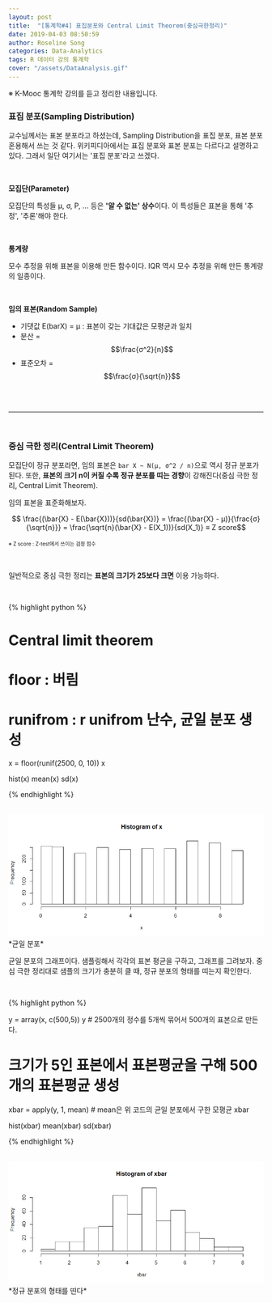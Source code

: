 ```yaml
---
layout: post
title:  "[통계학#4] 표집분포와 Central Limit Theorem(중심극한정리)"
date: 2019-04-03 08:50:59
author: Roseline Song
categories: Data-Analytics
tags: R 데이터 강의 통계학
cover: "/assets/DataAnalysis.gif"
---
```


※ K-Mooc 통계학 강의를 듣고 정리한 내용입니다.

### 표집 분포(Sampling Distribution)

교수님께서는 표본 분포라고 하셨는데, Sampling Distribution을 표집 분포, 표본 분포 혼용해서 쓰는 것 같다. 위키피디아에서는 표집 분포와 표본 분포는 다르다고 설명하고 있다. 그래서 일단 여기서는 '표집 분포'라고 쓰겠다.

<br>

**모집단(Parameter)**

모집단의 특성들 μ, σ, P, ... 등은 **'알 수 없는' 상수**이다. 이 특성들은 표본을 통해 '추정', '추론'해야 한다. 

<br>

**통계량**

모수 추정을 위해 표본을 이용해 만든 함수이다. IQR 역시 모수 추정을 위해 만든 통계량의 일종이다. 

<br>

**임의 표본(Random Sample)**

- 기댓값 E(barX) = μ : 표본이 갖는 기대값은 모평균과 일치
- 분산 = $$\frac{σ^2}{n}$$
- 표준오차 = $$\frac{σ}{\sqrt{n}}$$ 

<br>
<br>

<hr>

<br>




### 중심 극한 정리(Central Limit Theorem)

모집단이 정규 분포라면, 임의 표본은 `bar X ~ N(μ, σ^2 / n)`으로 역시 정규 분포가 된다. 또한, **표본의 크기 n이 커질 수록 정규 분포를 띠는 경향**이 강해진다(중심 극한 정리, Central Limit Theorem). 

임의 표본을 표준화해보자. 

$$ \frac{(\bar{X} - E(\bar{X}))}{sd(\bar{X})} = \frac{(\bar{X} - μ)}{\frac{σ}{\sqrt{n}}} = \frac{\sqrt{n}(\bar{X} - E(X_1))}{sd(X_1)} ≡ Z score$$ 

<font size="1.5rem">※ Z score : Z-test에서 쓰이는 검정 점수</font>

<br>

일반적으로 중심 극한 정리는 **표본의 크기가 25보다 크면** 이용 가능하다. 

<br>

{% highlight python %}

# Central limit theorem
# floor : 버림
# runifrom : r unifrom 난수, 균일 분포 생성 

x = floor(runif(2500, 0, 10))
x

hist(x)
mean(x)
sd(x)

{% endhighlight %}

<br>

<img src="/assets/images/bar.png" style="width:600px;">
*균일 분포*

균일 분포의 그래프이다. 샘플링해서 각각의 표본 평균을 구하고, 그래프를 그려보자. 중심 극한 정리대로 샘플의 크기가 충분히 클 때, 정규 분포의 형태를 띠는지 확인한다.


<br>

{% highlight python %}

y = array(x, c(500,5))
y # 2500개의 정수를 5개씩 묶어서 500개의 표본으로 만든다.


# 크기가 5인 표본에서 표본평균을 구해 500개의 표본평균 생성
xbar = apply(y, 1, mean) # mean은 위 코드의 균일 분포에서 구한 모평균
xbar

hist(xbar)
mean(xbar)
sd(xbar)

{% endhighlight %}

<br>

<img src="/assets/images/norm_hist.png" style="width:600px;">
*정규 분포의 형태를 띤다*


<br>
<br>
